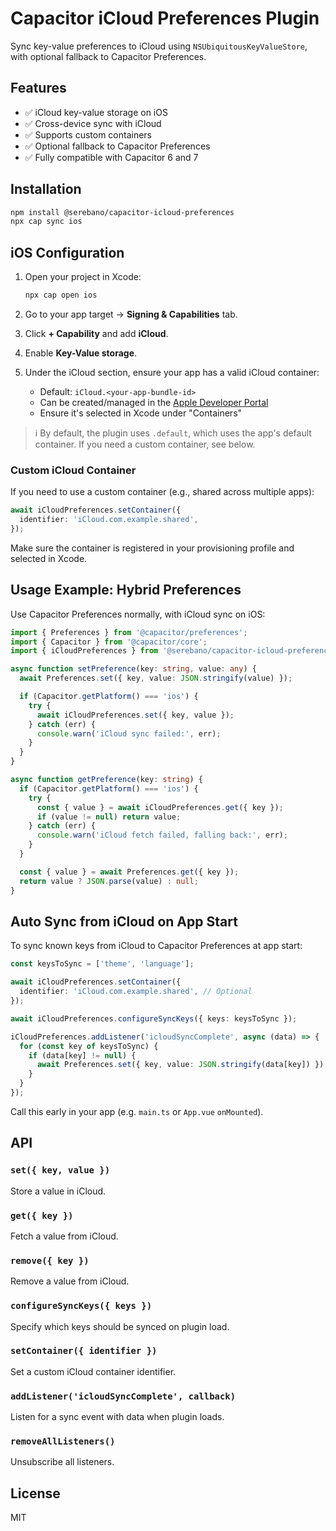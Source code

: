 # Capacitor iCloud Preferences Plugin

Sync key-value preferences to iCloud using `NSUbiquitousKeyValueStore`, with optional fallback to Capacitor Preferences.

## Features

- ✅ iCloud key-value storage on iOS
- ✅ Cross-device sync with iCloud
- ✅ Supports custom containers
- ✅ Optional fallback to Capacitor Preferences
- ✅ Fully compatible with Capacitor 6 and 7

## Installation

```bash
npm install @serebano/capacitor-icloud-preferences
npx cap sync ios
```

## iOS Configuration

1. Open your project in Xcode:

   ```bash
   npx cap open ios
   ```

2. Go to your app target → **Signing & Capabilities** tab.

3. Click **+ Capability** and add **iCloud**.

4. Enable **Key-Value storage**.

5. Under the iCloud section, ensure your app has a valid iCloud container:
   - Default: `iCloud.<your-app-bundle-id>`
   - Can be created/managed in the [Apple Developer Portal](https://developer.apple.com/account/resources/identifiers/list)
   - Ensure it's selected in Xcode under "Containers"

> ℹ️ By default, the plugin uses `.default`, which uses the app's default container.
> If you need a custom container, see below.

### Custom iCloud Container

If you need to use a custom container (e.g., shared across multiple apps):

```ts
await iCloudPreferences.setContainer({
  identifier: 'iCloud.com.example.shared',
});
```

Make sure the container is registered in your provisioning profile and selected in Xcode.

## Usage Example: Hybrid Preferences

Use Capacitor Preferences normally, with iCloud sync on iOS:

```ts
import { Preferences } from '@capacitor/preferences';
import { Capacitor } from '@capacitor/core';
import { iCloudPreferences } from '@serebano/capacitor-icloud-preferences';

async function setPreference(key: string, value: any) {
  await Preferences.set({ key, value: JSON.stringify(value) });

  if (Capacitor.getPlatform() === 'ios') {
    try {
      await iCloudPreferences.set({ key, value });
    } catch (err) {
      console.warn('iCloud sync failed:', err);
    }
  }
}

async function getPreference(key: string) {
  if (Capacitor.getPlatform() === 'ios') {
    try {
      const { value } = await iCloudPreferences.get({ key });
      if (value != null) return value;
    } catch (err) {
      console.warn('iCloud fetch failed, falling back:', err);
    }
  }

  const { value } = await Preferences.get({ key });
  return value ? JSON.parse(value) : null;
}
```

## Auto Sync from iCloud on App Start

To sync known keys from iCloud to Capacitor Preferences at app start:

```ts
const keysToSync = ['theme', 'language'];

await iCloudPreferences.setContainer({
  identifier: 'iCloud.com.example.shared', // Optional
});

await iCloudPreferences.configureSyncKeys({ keys: keysToSync });

iCloudPreferences.addListener('icloudSyncComplete', async (data) => {
  for (const key of keysToSync) {
    if (data[key] != null) {
      await Preferences.set({ key, value: JSON.stringify(data[key]) });
    }
  }
});
```

Call this early in your app (e.g. `main.ts` or `App.vue` `onMounted`).

## API

### `set({ key, value })`
Store a value in iCloud.

### `get({ key })`
Fetch a value from iCloud.

### `remove({ key })`
Remove a value from iCloud.

### `configureSyncKeys({ keys })`
Specify which keys should be synced on plugin load.

### `setContainer({ identifier })`
Set a custom iCloud container identifier.

### `addListener('icloudSyncComplete', callback)`
Listen for a sync event with data when plugin loads.

### `removeAllListeners()`
Unsubscribe all listeners.

## License

MIT